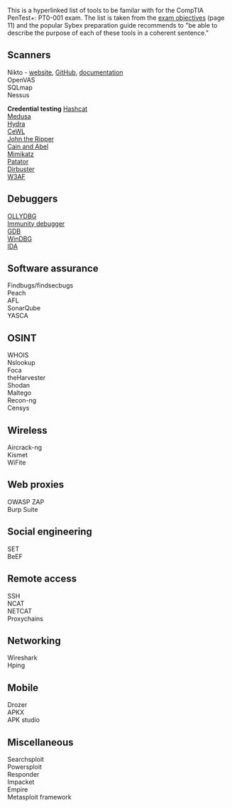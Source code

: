 This is a hyperlinked list of tools to be familar with for the CompTIA PenTest+: PT0-001 exam. The list is taken from the [exam objectives](https://www.comptia.jp/pdf/comptia-pentest-exam-objectives-(2-0).pdf) (page 11) and the popular Sybex preparation guide recommends to "be able to describe the purpose of each of these tools in a coherent sentence."  

## Scanners 
Nikto - [website](), [GitHub](), [documentation]()  
OpenVAS  
SQLmap  
Nessus  

**Credential testing**
[Hashcat]()           
[Medusa]()            
[Hydra]()             
[CeWL]()              
[John the Ripper]()   
[Cain and Abel]()     
[Mimikatz]()          
[Patator]()           
[Dirbuster]()         
[W3AF]()              
## Debuggers           
[OLLYDBG]()           
[Immunity debugger]()  
[GDB]()               
[WinDBG]()            
[IDA]()               
## Software assurance 
Findbugs/findsecbugs  
Peach  
AFL  
SonarQube  
YASCA  
## OSINT
WHOIS  
Nslookup  
Foca  
theHarvester  
Shodan  
Maltego  
Recon-ng  
Censys  
## Wireless
Aircrack-ng  
Kismet  
WiFite  
## Web proxies
OWASP ZAP  
Burp Suite  
## Social engineering
SET  
BeEF  
## Remote access
SSH  
NCAT  
NETCAT  
Proxychains  
## Networking
Wireshark  
Hping  
## Mobile
Drozer  
APKX  
APK studio  
## Miscellaneous
Searchsploit  
Powersploit  
Responder  
Impacket  
Empire  
Metasploit framework  


